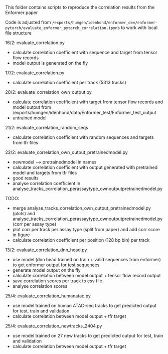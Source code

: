 This folder contains scripts to reproduce the correlation results from the Enformer paper

Code is adjusted from ```` /exports/humgen/idenhond/enformer_dev/enformer-pytorch/evaluate_enformer_pytorch_correlation.ipynb ```` to work with local file structure

16/2: evaluate_correlation.py
- calculate correlation coefficient with sequence and target from tensor flow records
- model output is generated on the fly 

17/2: evaluate_correlation.py
- calculate correlation coefficient per track (5313 tracks)

20/2: evaluate_correlation_own_output.py
- calculate correlation coefficient with target from tensor flow records and model output from /exports/humgen/idenhond/data/Enformer_test/Enformer_test_output
- untrained model

21/2: evaluate_correlation_random_seqs
- calculate correlation coefficient with random sequences and targets from tfr files

22/2: evaluate_correlation_own_output_pretrainedmodel.py
- newmodel --> pretrainedmodel in names
- calculate correlation coefficient with output generated with pretrained model and targets from tfr files
- good results
- analyse correlation coefficient in analyse_tracks_correlation_perassaytype_ownoutputpretrainedmodel.py

TODO:
- merge analyse_tracks_correlation_own_output_pretrainedmodel.py (plots) and analyse_tracks_correlation_perassaytype_ownoutputpretrainedmodel.py (corr per assay type)
- plot corr per track per assay type (split from paper) and add corr score in figure
- calculate correlation coefficient per position (128 bp bin) per track

13/2: evaluate_correlation_dnn_head.py
- use model (dnn head trained on train + valid sequences from enformer) to get enformer output for test sequences 
- generate model output on the fly
- calculate correlation between model output + tensor flow record output
- save correlation scores per track to csv file
- analyse correlation scores

25/4: evaluate_correlation_humanatac.py
- use model trained on human ATAC-seq tracks to get predicted output for test, train and validation
- calculate correlation between model output + tfr target

25/4: evaluate_correlation_newtracks_2404.py
- use model trained on 27 new tracks to get predicted output for test, train and validation
- calculate correlation between model output + tfr target

